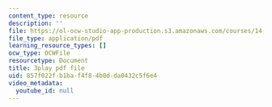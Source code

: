 ```yaml
---
content_type: resource
description: ''
file: https://ol-ocw-studio-app-production.s3.amazonaws.com/courses/14-01sc-principles-of-microeconomics-fall-2011/857f022fb1baf4f84b0dda0432c5f6e4_TIWE0DaOlzU.pdf
file_type: application/pdf
learning_resource_types: []
ocw_type: OCWFile
resourcetype: Document
title: 3play pdf file
uid: 857f022f-b1ba-f4f8-4b0d-da0432c5f6e4
video_metadata:
  youtube_id: null
---
```

